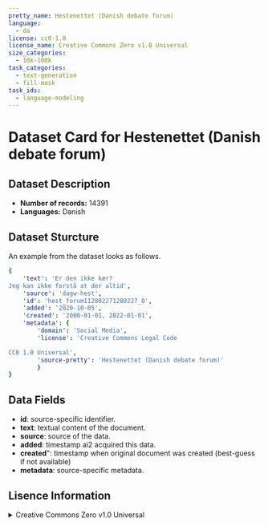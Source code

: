 ```yaml
---
pretty_name: Hestenettet (Danish debate forum)
language:
  - da
license: cc0-1.0
license_name: Creative Commons Zero v1.0 Universal
size_categories:
  - 10k-100k
task_categories:
  - text-generation
  - fill-mask
task_ids:
  - language-modeling
---
```

# Dataset Card for Hestenettet (Danish debate forum)
## Dataset Description
- **Number of records:** 14391
- **Languages:** Danish
## Dataset Sturcture
An example from the dataset looks as follows.
```yaml
{
    'text': 'Er den ikke kær? 
Jeg kan ikke forstå at der altid',
    'source': 'dagw-hest',
    'id': 'hest_forum112802271280227_0',
    'added': '2020-10-05',
    'created': '2000-01-01, 2022-01-01',
    'metadata': {
        'domain': 'Social Media',
        'license': 'Creative Commons Legal Code

CC0 1.0 Universal',
        'source-pretty': 'Hestenettet (Danish debate forum)'
        }
}
```

## Data Fields

- **id**: source-specific identifier.
- **text**: textual content of the document.
- **source**: source of the data.
- **added**: timestamp ai2 acquired this data.
- **created**": timestamp when original document was created (best-guess if not available)
- **metadata**: source-specific metadata.

## Lisence Information
<details>
<summary>Creative Commons Zero v1.0 Universal</summary>
<p>
Creative Commons Legal Code

CC0 1.0 Universal
</p>
</details>
